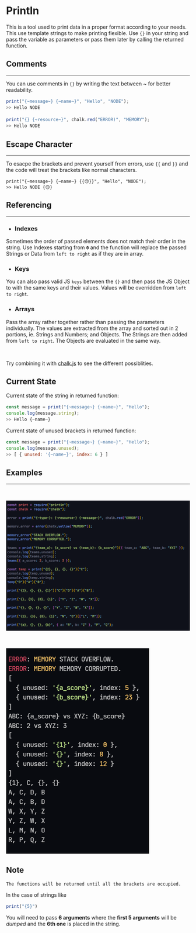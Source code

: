 # PrintIn

This is a tool used to print data in a proper format according to your needs.
<br>
This use template strings to make printing flexible. Use `{}` in your string and pass the variable as parameters or pass them later by calling the returned function.

## Comments

---

You can use comments in `{}` by writing the text between ~ for better readability.

```Javascript
print("{~message~} {~name~}", "Hello", "NODE");
>> Hello NODE

print("{} {~resource~}", chalk.red("ERROR)", "MEMORY");
>> Hello NODE
```

## Escape Character

---

To esacpe the brackets and prevent yourself from errors, use `{{` and `}}`
and the code will treat the brackets like normal characters.

```
print("{~message~} {~name~} {{🙃}}", "Hello", "NODE");
>> Hello NODE {🙃}
```

## Referencing

---

-   ### Indexes

Sometimes the order of passed elements does not match their order in the string. Use Indexes starting from **`0`** and the function will replace the passed Strings or Data from `left to right` as if they are in array.

-   ### Keys

You can also pass valid JS `keys` between the `{}` and then pass the JS Object to
with the same keys and their values. Values will be overridden from `left to right`.

-   ### Arrays

Pass the array rather together rather than passing the parameters individually. The values are extracted from the array and sorted out in 2 portions, ie. Strings and Numbers; and Objects. The Strings are then added from `left to right`. The Objects are evaluated in the same way.

<br>

Try combining it with [chalk.js][chalk] to see the different possiblities.

## Current State

Current state of the string in returned function:

```Javascript
const message = print("{~message~} {~name~}", "Hello");
console.log(message.string);
>> Hello {~name~}
```

Current state of unused brackets in returned function:

```Javascript
const message = print("{~message~} {~name~}", "Hello");
console.log(message.unused);
>> [ { unused: '{~name~}', index: 6 } ]
```

## Examples

---

<br>

![Code Example][printin_example]

<br>

![Console Output][printin_console]

[chalk]: https://www.npmjs.com/package/chalk
[printin_example]: ./media/printin_example.png
[printin_console]: ./media/printin_console.png

## Note

```
The functions will be returned until all the brackets are occupied.
```

In the case of strings like

```Javascript
print("{5}")
```

You will need to pass **6 arguments** where the **first 5 arguments** will be _dumped_ and the **6th one** is placed in the string.
